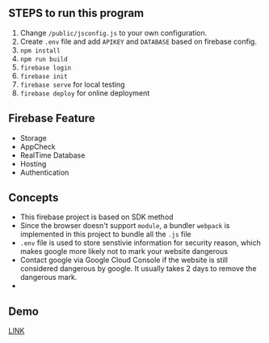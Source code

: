 ## STEPS to run this program

1. Change `/public/jsconfig.js` to your own configuration.
2. Create `.env` file and add `APIKEY` and `DATABASE` based on firebase config.
3. `npm install`
4. `npm run build`
5. `firebase login`
6. `firebase init`
7. `firebase serve` for local testing
8. `firebase deploy` for online deployment

## Firebase Feature

- Storage
- AppCheck
- RealTime Database
- Hosting
- Authentication

## Concepts

- This firebase project is based on SDK method
- Since the browser doesn't support `module`, a bundler `webpack` is implemented in this project to bundle all the `.js` file
- `.env` file is used to store senstivie information for security reason, which makes google more likely not to mark your website dangerous
- Contact google via Google Cloud Console if the website is still considered dangerous by google. It usually takes 2 days to remove the dangerous mark.
-

## Demo

[LINK](https://notstatic-33718.web.app/)

